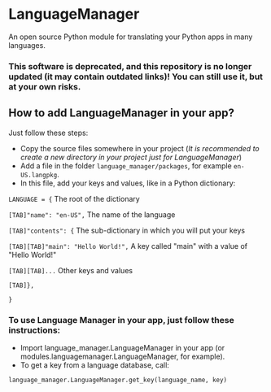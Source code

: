 # LanguageManager
 An open source Python module for translating your Python apps in many languages.
### **This software is deprecated, and this repository is no longer updated (it may contain outdated links)! You can still use it, but at your own risks.**
## How to add LanguageManager in your app?
 Just follow these steps:
 * Copy the source files somewhere in your project (*It is recommended to create a new directory in your project just for LanguageManager*)
 * Add a file in the folder `language_manager/packages`, for example `en-US.langpkg`.
 * In this file, add your keys and values, like in a Python dictionary:
   
`LANGUAGE = {` The root of the dictionary
   
`[TAB]"name": "en-US",` The name of the language
    
`[TAB]"contents": {` The sub-dictionary in which you will put your keys

`[TAB][TAB]"main": "Hello World!",` A key called "main" with a value of "Hello World!"

`[TAB][TAB]...` Other keys and values

`[TAB]},`

`}`
### To use Language Manager in your app, just follow these instructions:
 * Import language_manager.LanguageManager in your app (or modules.languagemanager.LanguageManager, for example).
 * To get a key from a language database, call:

`language_manager.LanguageManager.get_key(language_name, key)`

